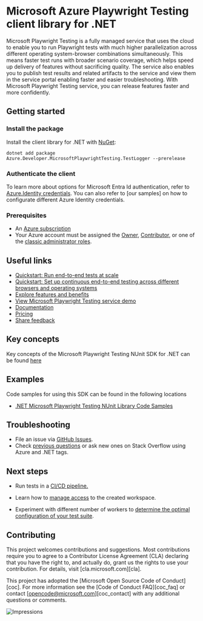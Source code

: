 # Microsoft Azure Playwright Testing client library for .NET

Microsoft Playwright Testing is a fully managed service that uses the cloud to enable you to run Playwright tests with much higher parallelization across different operating system-browser combinations simultaneously. This means faster test runs with broader scenario coverage, which helps speed up delivery of features without sacrificing quality. The service also enables you to publish test results and related artifacts to the service and view them in the service portal enabling faster and easier troubleshooting. With Microsoft Playwright Testing service, you can release features faster and more confidently.

## Getting started

### Install the package

Install the client library for .NET with [NuGet](https://www.nuget.org/):

```dotnetcli
dotnet add package Azure.Developer.MicrosoftPlaywrightTesting.TestLogger --prerelease
```

### Authenticate the client

To learn more about options for Microsoft Entra Id authentication, refer to [Azure.Identity credentials](https://github.com/Azure/azure-sdk-for-net/tree/main/sdk/identity/Azure.Identity#credentials). You can also refer to [our samples]<!--(https://github.com/Azure/azure-sdk-for-net/tree/main/sdk/playwrighttesting/Azure.Developer.MicrosoftPlaywrightTesting.NUnit/samples/Sample1_CustomisingServiceParameters.md)--> on how to configurate different Azure Identity credentials.

### Prerequisites

- An [Azure subscription](https://azure.microsoft.com/free/dotnet/)
- Your Azure account must be assigned the [Owner](https://learn.microsoft.com/azure/role-based-access-control/built-in-roles#owner), [Contributor](https://learn.microsoft.com/azure/role-based-access-control/built-in-roles#contributor), or one of the [classic administrator roles](https://learn.microsoft.com/azure/role-based-access-control/rbac-and-directory-admin-roles#classic-subscription-administrator-roles).

## Useful links
- [Quickstart: Run end-to-end tests at scale](https://aka.ms/mpt/quickstart)
- [Quickstart: Set up continuous end-to-end testing across different browsers and operating systems](https://aka.ms/mpt/ci)
- [Explore features and benefits](https://aka.ms/mpt/about)
- [View Microsoft Playwright Testing service demo](https://youtu.be/GenC1jAeTZE)
- [Documentation](https://aka.ms/mpt/docs) 
- [Pricing](https://aka.ms/mpt/pricing)
- [Share feedback](https://aka.ms/mpt/feedback)

## Key concepts

Key concepts of the Microsoft Playwright Testing NUnit SDK for .NET can be found [here](https://aka.ms/mpt/what-is-mpt)

## Examples

Code samples for using this SDK can be found in the following locations
- [.NET Microsoft Playwright Testing NUnit Library Code Samples](https://aka.ms/mpt/sample)

## Troubleshooting

-   File an issue via [GitHub Issues](https://github.com/Azure/azure-sdk-for-net/issues).
-   Check [previous questions](https://stackoverflow.com/questions/tagged/azure+.net) or ask new ones on Stack Overflow using Azure and .NET tags.

## Next steps

- Run tests in a [CI/CD pipeline.](https://aka.ms/mpt/configure-pipeline)

- Learn how to [manage access](https://aka.ms/mpt/manage-access) to the created workspace.

- Experiment with different number of workers to [determine the optimal configuration of your test suite](https://aka.ms/mpt/parallelism).

## Contributing

This project welcomes contributions and suggestions.  Most contributions require
you to agree to a Contributor License Agreement (CLA) declaring that you have
the right to, and actually do, grant us the rights to use your contribution. For
details, visit [cla.microsoft.com][cla].

This project has adopted the [Microsoft Open Source Code of Conduct][coc].
For more information see the [Code of Conduct FAQ][coc_faq] or contact
[opencode@microsoft.com][coc_contact] with any additional questions or comments.

![Impressions](https://azure-sdk-impressions.azurewebsites.net/api/impressions/azure-sdk-for-net/sdk/playwrighttesting/Azure.Developer.MicrosoftPlaywrightTesting.TestLogger/README.png)